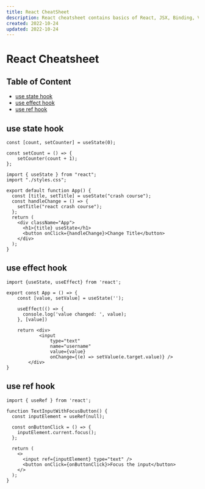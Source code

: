 ```yaml
---
title: React CheatSheet
description: React cheatsheet contains basics of React, JSX, Binding, Virtual DOM, Hooks and more .
created: 2022-10-24
updated: 2022-10-24
---
```


# React Cheatsheet

## Table of Content

- [use state hook](#use-state-hook)
- [use effect hook](#use-effect-hook)
- [use ref hook](#use-ref-hook)

## use state hook

```
const [count, setCounter] = useState(0);

const setCount = () => {
    setCounter(count + 1);
};
```

```
import { useState } from "react";
import "./styles.css";

export default function App() {
  const [title, setTitle] = useState("crash course");
  const handleChange = () => {
    setTitle("react crash course");
  };
  return (
    <div className="App">
      <h1>{title} useState</h1>
      <button onClick={handleChange}>Change Title</button>
    </div>
  );
}
```

## use effect hook

```
import {useState, useEffect} from 'react';

export const App = () => {
    const [value, setValue] = useState('');

    useEffect(() => {
      console.log('value changed: ', value);
    }, [value])

	return <div>
        	<input
                type="text"
                name="username"
                value={value}
                onChange={(e) => setValue(e.target.value)} />
        </div>
}
```

## use ref hook

```
import { useRef } from 'react';

function TextInputWithFocusButton() {
  const inputElement = useRef(null);

  const onButtonClick = () => {
    inputElement.current.focus();
  };

  return (
    <>
      <input ref={inputElement} type="text" />
      <button onClick={onButtonClick}>Focus the input</button>
    </>
  );
}
```
